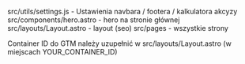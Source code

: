 src/utils/settings.js - Ustawienia navbara / footera / kalkulatora akcyzy
src/components/hero.astro - hero na stronie głównej
src/layouts/Layout.astro - layout (seo)
src/pages - wszystkie strony

Container ID do GTM należy uzupełnić w src/layouts/Layout.astro (w miejscach YOUR_CONTAINER_ID)
